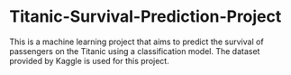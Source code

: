 # Titanic-Survival-Prediction-Project
This is a machine learning project that aims to predict the survival of passengers on the Titanic using a classification model. The dataset provided by Kaggle is used for this project.
